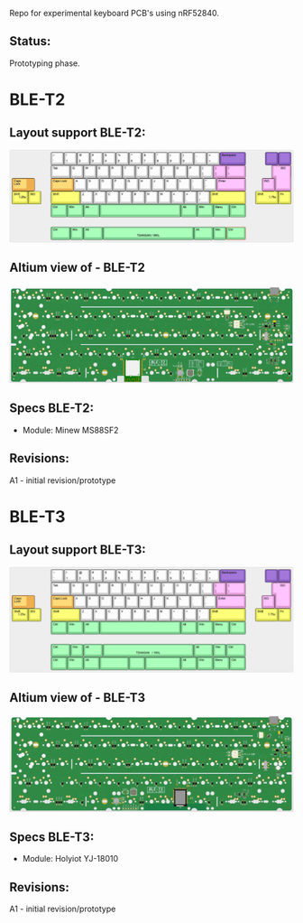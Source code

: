 
Repo for experimental keyboard PCB's using nRF52840.

## Status:
Prototyping phase.

# BLE-T2

## Layout support BLE-T2:
![alt text](./readme-images/layout_support_T2_Rev_A1.jpg "Layout support")

## Altium view of - BLE-T2
![alt text](./readme-images/BLE-T2_Rev_A1.jpg "PCB View - Rev A")

## Specs BLE-T2:
- Module: Minew MS88SF2

## Revisions:
A1 - initial revision/prototype

# BLE-T3

## Layout support BLE-T3:
![alt text](./readme-images/layout_support_T3_Rev_A1.jpg "Layout support")

## Altium view of - BLE-T3
![alt text](./readme-images/BLE-T3_Rev_A1.jpg "PCB View - Rev A")

## Specs BLE-T3:
- Module: Holyiot YJ-18010

## Revisions:
A1 - initial revision/prototype
